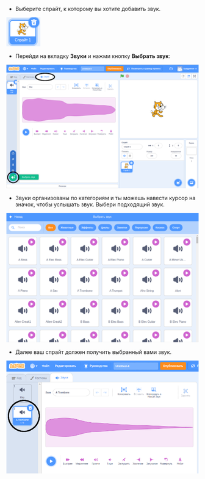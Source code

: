 + Выберите спрайт, к которому вы хотите добавить звук.

![спрайт](images/sprite-select.png)

+ Перейди на вкладку **Звуки** и нажми кнопку **Выбрать звук**:

![звуки и выбери подсвеченную иконку звука](images/import-sound.png)

+ Звуки организованы по категориям и ты можешь навести курсор на значок, чтобы услышать звук. Выбери подходящий звук.

![меню звуков](images/choose-sound.png)

+ Далее ваш спрайт должен получить выбранный вами звук.

![новый звук, показанный напротив спрайта](images/sound-imported.png)